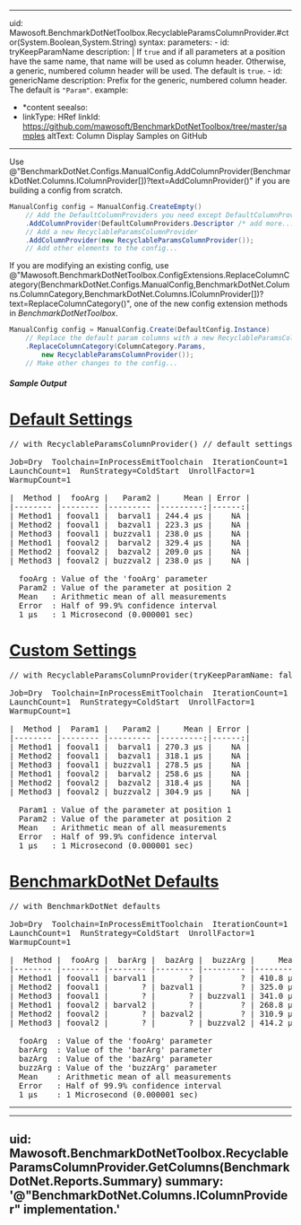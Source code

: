 ﻿---
uid: Mawosoft.BenchmarkDotNetToolbox.RecyclableParamsColumnProvider
summary: An alternative to @"BenchmarkDotNet.Columns.DefaultColumnProviders.Params?displayProperty=nameWithType" that displays parameters in recyclable columns corresponding to parameter position rather than name.
---
---
uid: Mawosoft.BenchmarkDotNetToolbox.RecyclableParamsColumnProvider.#ctor(System.Boolean,System.String)
syntax:
    parameters:
    - id: tryKeepParamName
      description: |
        If `true` and if all parameters at a position have the same name, that name will be used as column
        header. Otherwise, a generic, numbered column header will be used.
        The default is `true`.
    - id: genericName
      description: Prefix for the generic, numbered column header. The default is `"Param"`.
example:
- *content
seealso:
- linkType: HRef
  linkId: https://github.com/mawosoft/BenchmarkDotNetToolbox/tree/master/samples
  altText: Column Display Samples on GitHub
---

Use @"BenchmarkDotNet.Configs.ManualConfig.AddColumnProvider(BenchmarkDotNet.Columns.IColumnProvider[])?text=AddColumnProvider()"
if you are building a config from scratch.

```csharp
ManualConfig config = ManualConfig.CreateEmpty()
    // Add the DefaultColumnProviders you need except DefaultColumnProviders.Params
    .AddColumnProvider(DefaultColumnProviders.Descriptor /* add more... */)
    // Add a new RecyclableParamsColumnProvider
    .AddColumnProvider(new RecyclableParamsColumnProvider());
    // Add other elements to the config...
```


If you are modifying an existing config, use
@"Mawosoft.BenchmarkDotNetToolbox.ConfigExtensions.ReplaceColumnCategory(BenchmarkDotNet.Configs.ManualConfig,BenchmarkDotNet.Columns.ColumnCategory,BenchmarkDotNet.Columns.IColumnProvider[])?text=ReplaceColumnCategory()",
one of the new config extension methods in *BenchmarkDotNetToolbox*.

```csharp
ManualConfig config = ManualConfig.Create(DefaultConfig.Instance)
    // Replace the default param columns with a new RecyclableParamsColumnProvider
    .ReplaceColumnCategory(ColumnCategory.Params, 
        new RecyclableParamsColumnProvider());
    // Make other changes to the config...
```

##### Sample Output

# [Default Settings](#tab/tabid-1)
<pre>
// with RecyclableParamsColumnProvider() // default settings

Job=Dry  Toolchain=InProcessEmitToolchain  IterationCount=1  
LaunchCount=1  RunStrategy=ColdStart  UnrollFactor=1  
WarmupCount=1  

|  Method |  fooArg |   Param2 |     Mean | Error |
|-------- |-------- |--------- |---------:|------:|
| Method1 | fooval1 |  barval1 | 244.4 μs |    NA |
| Method2 | fooval1 |  bazval1 | 223.3 μs |    NA |
| Method3 | fooval1 | buzzval1 | 238.0 μs |    NA |
| Method1 | fooval2 |  barval2 | 329.4 μs |    NA |
| Method2 | fooval2 |  bazval2 | 209.0 μs |    NA |
| Method3 | fooval2 | buzzval2 | 238.0 μs |    NA |

  fooArg : Value of the 'fooArg' parameter
  Param2 : Value of the parameter at position 2
  Mean   : Arithmetic mean of all measurements
  Error  : Half of 99.9% confidence interval
  1 μs   : 1 Microsecond (0.000001 sec)
</pre>
# [Custom Settings](#tab/tabid-2)
<pre>
// with RecyclableParamsColumnProvider(tryKeepParamName: false)

Job=Dry  Toolchain=InProcessEmitToolchain  IterationCount=1  
LaunchCount=1  RunStrategy=ColdStart  UnrollFactor=1  
WarmupCount=1  

|  Method |  Param1 |   Param2 |     Mean | Error |
|-------- |-------- |--------- |---------:|------:|
| Method1 | fooval1 |  barval1 | 270.3 μs |    NA |
| Method2 | fooval1 |  bazval1 | 318.1 μs |    NA |
| Method3 | fooval1 | buzzval1 | 278.5 μs |    NA |
| Method1 | fooval2 |  barval2 | 258.6 μs |    NA |
| Method2 | fooval2 |  bazval2 | 318.4 μs |    NA |
| Method3 | fooval2 | buzzval2 | 304.9 μs |    NA |

  Param1 : Value of the parameter at position 1
  Param2 : Value of the parameter at position 2
  Mean   : Arithmetic mean of all measurements
  Error  : Half of 99.9% confidence interval
  1 μs   : 1 Microsecond (0.000001 sec)
</pre>
# [BenchmarkDotNet Defaults](#tab/tabid-3)
<pre>
// with BenchmarkDotNet defaults

Job=Dry  Toolchain=InProcessEmitToolchain  IterationCount=1  
LaunchCount=1  RunStrategy=ColdStart  UnrollFactor=1  
WarmupCount=1  

|  Method |  fooArg |  barArg |  bazArg |  buzzArg |     Mean | Error |
|-------- |-------- |-------- |-------- |--------- |---------:|------:|
| Method1 | fooval1 | barval1 |       ? |        ? | 410.8 μs |    NA |
| Method2 | fooval1 |       ? | bazval1 |        ? | 325.0 μs |    NA |
| Method3 | fooval1 |       ? |       ? | buzzval1 | 341.0 μs |    NA |
| Method1 | fooval2 | barval2 |       ? |        ? | 268.8 μs |    NA |
| Method2 | fooval2 |       ? | bazval2 |        ? | 310.9 μs |    NA |
| Method3 | fooval2 |       ? |       ? | buzzval2 | 414.2 μs |    NA |

  fooArg  : Value of the 'fooArg' parameter
  barArg  : Value of the 'barArg' parameter
  bazArg  : Value of the 'bazArg' parameter
  buzzArg : Value of the 'buzzArg' parameter
  Mean    : Arithmetic mean of all measurements
  Error   : Half of 99.9% confidence interval
  1 μs    : 1 Microsecond (0.000001 sec)
</pre>
***


---
uid: Mawosoft.BenchmarkDotNetToolbox.RecyclableParamsColumnProvider.GetColumns(BenchmarkDotNet.Reports.Summary)
summary: '@"BenchmarkDotNet.Columns.IColumnProvider" implementation.'
---
